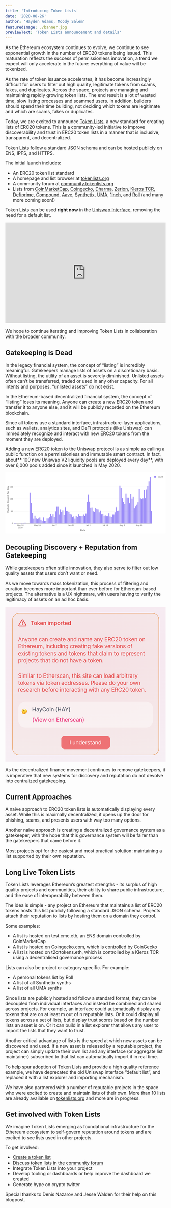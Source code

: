 ```yaml
---
title: 'Introducing Token Lists'
date: '2020-08-26'
author: 'Hayden Adams, Moody Salem'
featuredImage: ./banner.jpg
previewText: 'Token Lists announcement and details'
---
```


As the Ethereum ecosystem continues to evolve, we continue to see exponential growth in the number of ERC20 tokens being issued. This maturation reflects the success of permissionless innovation, a trend we expect will only accelerate in the future: everything of value will be tokenized.

As the rate of token issuance accelerates, it has become increasingly difficult for users to filter out high quality, legitimate tokens from scams, fakes, and duplicates.  Across the space, projects are managing and maintaining rapidly growing token lists. The end result is a lot of wasted time, slow listing processes and scammed users. In addition, builders should spend their time building, not deciding which tokens are legitimate and which are scams, fakes or duplicates.

Today, we are excited to announce [Token Lists](https://tokenlists.org/), a new standard for creating lists of ERC20 tokens. This is a community-led initiative to improve discoverability and trust in ERC20 token lists in a manner that is inclusive, transparent, and decentralized.

Token Lists follow a standard JSON schema and can be hosted publicly on ENS, IPFS, and HTTPS.

The initial launch includes:

*   An ERC20 token list standard
*   A homepage and list browser at [tokenlists.org](https://tokenlists.org/)
*   A community forum at [community.tokenlists.org](https://community.tokenlists.org/)
*   Lists from [CoinMarketCap](https://coinmarketcap.com/), [Coingecko](https://www.coingecko.com/en), [Dharma](https://www.dharma.io/), [Zerion](https://zerion.io/), [Kleros TCR](https://kleros.io/), [Defiprime](https://defiprime.com/), [Compound](https://compound.finance/), [Aave](https://aave.com/), [Synthetix](https://synthetix.exchange/#/), [UMA](https://umaproject.org/), [1inch](https://1inch.exchange/#/), and [Roll](https://tryroll.com/) (and many more coming soon!)

Token Lists can be used **right now** in the [Uniswap Interface](https://app.uniswap.org/#/swap), removing the need for a default list.

<iframe width="100%" height="315" src="https://www.youtube.com/embed/pAQyBRB8Y74" frameborder="0" allow="accelerometer; autoplay; encrypted-media; gyroscope; picture-in-picture" allowfullscreen></iframe>

We hope to continue iterating and improving Token Lists in collaboration with the broader community.

## Gatekeeping is Dead

In the legacy financial system, the concept of “listing” is incredibly meaningful. Gatekeepers manage lists of assets on a discretionary basis. Without listing, the utility of an asset is severely diminished. Unlisted assets often can’t be transferred, traded or used in any other capacity. For all intents and purposes, “unlisted assets” do not exist.

In the Ethereum-based decentralized financial system, the concept of “listing” loses its meaning. Anyone can create a new ERC20 token and transfer it to anyone else, and it will be publicly recorded on the Ethereum blockchain. 

Since all tokens use a standard interface, infrastructure-layer applications, such as wallets, analytics sites, and DeFi protocols (like Uniswap) can immediately recognize and interact with new ERC20 tokens from the moment they are deployed.

Adding a new ERC20 token to the Uniswap protocol is as simple as calling a public function on a permissionless and immutable smart contract. In fact, about** 100 new Uniswap V2 liquidity pools are deployed every day**, with over 6,000 pools added since it launched in May 2020.

![Uniswap pairs created per day](./image1.png "Uniswap pairs created per day")

## Decoupling Discovery + Reputation from Gatekeeping

While gatekeepers often stifle innovation, they also serve to filter out low quality assets that users don’t want or need.

As we move towards mass tokenization, this process of filtering and curation becomes more important than ever before for Ethereum-based projects. The alternative is a UX nightmare, with users having to verify the legitimacy of assets on an ad hoc basis.

![Uniswap warning for token URL imports](./image2.png "Uniswap warning for token URL imports")

As the decentralized finance movement continues to remove gatekeepers, it is imperative that new systems for discovery and reputation do not devolve into centralized gatekeeping. 

## Current Approaches

A naive approach to ERC20 token lists is automatically displaying every asset. While this is maximally decentralized, it opens up the door for phishing, scams, and presents users with way too many options.

Another naive approach is creating a decentralized governance system as a gatekeeper, with the hope that this governance system will be fairer than the gatekeepers that came before it.

Most projects opt for the easiest and most practical solution: maintaining a list supported by their own reputation. 

## Long Live Token Lists

Token Lists leverages Ethereum’s greatest strengths - its surplus of high quality projects and communities, their ability to share public infrastructure, and the ease of interoperability between them.

The idea is simple - any project on Ethereum that maintains a list of ERC20 tokens hosts this list publicly following a standard JSON schema. Projects attach their reputation to lists by hosting them on a domain they control.

Some examples:

*   A list is hosted on test.cmc.eth, an ENS domain controlled by CoinMarketCap 
*   A list is hosted on Coingecko.com, which is controlled by CoinGecko
*   A list is hosted on t2crtokens.eth, which is controlled by a Kleros TCR using a decentralised governance process

Lists can also be project or category specific. For example:

*   A personal tokens list by Roll
*   A list of all Synthetix synths
*   A list of all UMA synths

Since lists are publicly hosted and follow a standard format, they can be decoupled from individual interfaces and instead be combined and shared across projects. For example, an interface could automatically display any tokens that are on at least m out of n reputable lists. Or it could display all tokens across a set of lists, but display trust scores based on the number lists an asset is on. Or it can build in a list explorer that allows any user to import the lists that they want to trust.

Another critical advantage of lists is the speed at which new assets can be discovered and used. If a new asset is released by a reputable project, the project can simply update their own list and any interface (or aggregate list maintainer) subscribed to that list can automatically import it in real time.

To help spur adoption of Token Lists and provide a high quality reference example, we have deprecated the old Uniswap interface “default list”, and replaced it with a list explorer and importing mechanism. 

We have also partnered with a number of reputable projects in the space who were excited to create and maintain lists of their own. More than 10 lists are already available on [tokenlists.org](https://tokenlists.org/) and more are in progress.

## Get involved with Token Lists

We imagine Token Lists emerging as foundational infrastructure for the Ethereum ecosystem to self-govern reputation around tokens and are excited to see lists used in other projects.

To get involved:

*   [Create a token list](https://github.com/uniswap/token-lists#authoring-token-lists)
*   [Discuss token lists in the community forum](https://community.tokenlists.org/)
*   Integrate Token Lists into your project
*   Develop tooling or dashboards or help improve the dashboard we created
*   Generate hype on crypto twitter

Special thanks to Denis Nazarov and Jesse Walden for their help on this blogpost.
